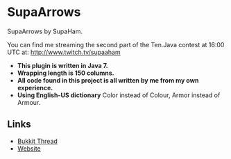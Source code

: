 SupaArrows
=======

SupaArrows by SupaHam.

You can find me streaming the second part of the Ten.Java contest at 
16:00 UTC at: http://www.twitch.tv/supaaham

* **This plugin is written in Java 7.**
* **Wrapping length is 150 columns.**
* **All code found in this project is all written by me from my own experience.**
* **Using English-US dictionary** Color instead of Colour, Armor instead of Armour.

Links
-----

* [Bukkit Thread](http://forums.bukkit.org/threads/ten-java-plugin-contest-irc-esper-net-ten-java-points-4-644-http-tenjava-com-tenjava.190553/)
* [Website](http://tenjava.com/)